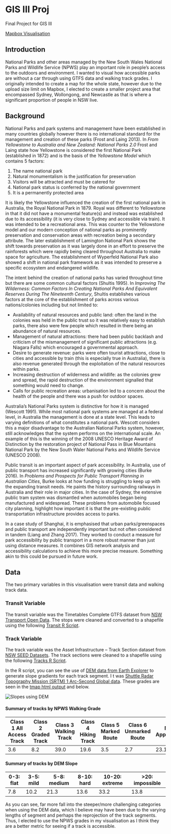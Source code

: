 # GIS III Proj
Final Project for GIS III

[Mapbox Visualisation](https://api.mapbox.com/styles/v1/ghancock/cl3p68jjt003014qb4etyu2zd.html?title=view&access_token=pk.eyJ1IjoiZ2hhbmNvY2siLCJhIjoiY2wzcDM3MnV5MHVhNzNkbTl2bGgxaDN1eSJ9.eJmD2VhGupYhQqymFPV0Kw&zoomwheel=true&fresh=true#11.2/-33.8334/151.2656)

## Introduction

National Parks and other areas managed by the New South Wales National Parks and Wildlife Service (NPWS) play an important role in people’s access to the outdoors and environment. I wanted to visual how accessible parks are without a car through using GTFS data and walking track grades. I originally intended to create a map for the whole state, however due to the upload size limit on Mapbox, I elected to create a smaller project area that encompassed Sydney, Wollongong, and Newcastle as that is where a significant proportion of people in NSW live. 

## Background

National Parks and park systems and management have been established in many countries globally however there is no international standard for the management and creation of these parks (Frost and Laing 2013). In _From Yellowstone to Australia and New Zealand: National Parks 2.0_ Frost and Laing state how Yellowstone is considered the first National Park (established in 1872) and is the basis of the _Yellowstone Model_ which contains 5 factors:
1.	The name national park
2.	Natural monumentalism is the justification for preservation
3.	Visitors will be attracted and must be catered for
4.	National park status is conferred by the national government
5.	It is a permanently protected area

It is likely the Yellowstone influenced the creation of the first national park in Australia, the Royal National Park in 1879. Royal was different to Yellowstone in that it did not have a monumental feature(s) and instead was established due to its accessibility (it is very close to Sydney and accessible via train). It was intended to be a recreational area. This was counter to the Yellowstone model and our modern conception of national parks as prominently preservation and conservation areas with recreation being a secondary attribute. The later establishment of Lamington National Park shows the shift towards preservation as it was largely done in an effort to preserve the rainforests which were rapidly being cleared throughout Australia to make space for agriculture. The establishment of Wyperfeld National Park also showed a shift in national park framework as it was intended to preserve a specific ecosystem and endangered wildlife. 

The intent behind the creation of national parks has varied throughout time but there are some common cultural factors (Shultis 1995). In _Improving The Wilderness: Common Factors In Creating National Parks And Equivalent Reserves During The Nineteenth Century_, Shultis establishes various factors at the core of the establishment of parks across various nations/colonies including but not limited to:
* Availability of natural resources and public land: often the land in the colonies was held in the public trust so it was relatively easy to establish parks, there also were few people which resulted in there being an abundance of natural resources.
* Management of natural attractions: there had been public backlash and criticism of the mismanagement of significant public attractions (e.g. Niagara Falls) which encouraged a governmental approach.
*	Desire to generate revenue: parks were often tourist attractions, close to cities and accessible by train (this is especially true in Australia), there is also revenue generated through the exploitation of the natural resources within parks.
*	Increasing destruction of wilderness and wildlife: as the colonies grew and spread, the rapid destruction of the environment signalled that something would need to change.
*	Calls for public recreation areas: urbanisation led to a concern about the health of the people and there was a push for outdoor spaces.

Australia’s National Parks system is distinctive for how it is managed (Wescott 1991). While most national park systems are managed at a federal level, in Australia the management is done at a state level. This leads to varying definitions of what constitutes a national park. Wescott considers this a major disadvantage to the Australian National Parks system, however, still acknowledges that the system performs on the international scale. An example of this is the winning of the 2008 UNESCO Heritage Award of Distinction by the restoration project of National Pass in Blue Mountains National Park by the New South Waler National Parks and Wildlife Service (UNESCO 2008).

Public transit is an important aspect of park accessibility. In Australia, use of public transport has increased significantly with growing cities (Burke 2016). In _Problems and Prospects for Public Transport Planning in Australian Cities_, Burke looks at how funding is struggling to keep up with the expanding transit needs. He paints the history surrounding railways in Australia and their role in major cities. In the case of Sydney, the extensive public tram system was dismantled when automobiles began being manufactured and widespread. These problems from automobile focused city planning, highlight how important it is that the pre-existing public transportation infrastructure provides access to parks.

In a case study of Shanghai, it is emphasised that urban parks/greenspaces and public transport are independently important but not often considered in tandem (Liang and Zhang 2017). They worked to conduct a measure for park accessibility by public transport in a more robust manner than just using distance measures. It combines GIS network analysis and accessibility calculations to achieve this more precise measure. Something akin to this could be pursued in future work.

## Data

The two primary variables in this visualisation were transit data and walking track data. 

### Transit Variable

The transit variable was the Timetables Complete GTFS dataset from [NSW Transport Open Data](https://opendata.transport.nsw.gov.au/dataset/timetables-complete-gtfs). The stops were cleaned and converted to a shapefile using the following [Transit R Script](Scripts/GTFS_Data.R).

### Track Variable

The track variable was the Asset Infrastructure – Track Section dataset from [NSW SEED Datasets]( https://www.datasets.seed.nsw.gov.au/dataset/d814e21d-56d0-4ee6-a594-afb57d142de9/metaexport/html). The track sections were cleaned to a shapefile using the following [Tracks R Script](Scripts/Tracks_Data.R).

In the R script, you can see the use of [DEM data from Earth Explorer]( https://earthexplorer.usgs.gov/) to generate slope gradients for each track segment. I t was [Shuttle Radar Topography Mission (SRTM) 1 Arc-Second Global data]( https://www.usgs.gov/centers/eros/science/usgs-eros-archive-digital-elevation-shuttle-radar-topography-mission-srtm-1?qt-science_center_objects=0#qt-science_center_objects). These grades are seen in the [tmap html output](Visualisations/Slopes.html) and below.

![Slopes using DEM]( Visualisations/Slopes.png)

#### Summary of tracks by NPWS Walking Grade

| Class 1 All Access Track | Class 2 Graded Track | Class 3 Walking Track | Class 4 Hiking Track | Class 5 Marked Route | Class 6 Unmarked Route | Not Applicable | Unknown |
|--------------------------|----------------------|-----------------------|----------------------|----------------------|------------------------|----------------|---------|
| 3.6                      | 8.2                  | 39.0                  | 19.6                 | 3.5                  | 2.7                    | 23.1           | 0.2     |


#### Summary of tracks by DEM Slope
| 0-3: flat | 3-5: mild | 5-8: medium | 8-10: hard | 10-20: extreme | >20: impossible |
|-----------|-----------|-------------|------------|----------------|-----------------|
| 7.8       | 10.2      | 21.3        | 13.6       | 33.2           | 13.8            |

As you can see, far more fall into the steeper/more challenging categories when using the DEM data, which I believe may have been due to the varying lengths of segment and perhaps the reprojection of the track segments. Thus, I elected to use the NPWS grades in my visualisation as I think they are a better metric for seeing if a track is accessible.


